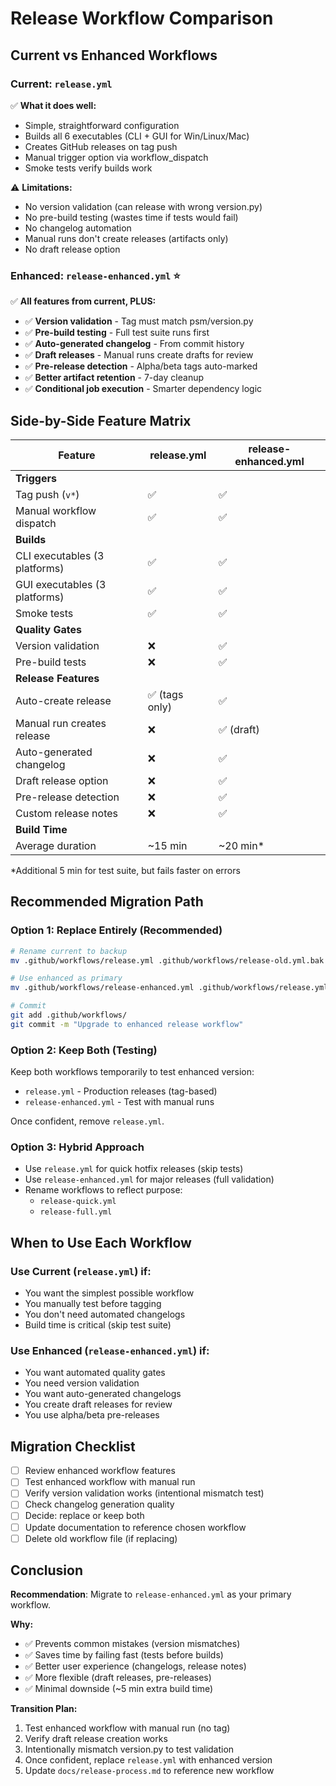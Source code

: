 # Release Workflow Comparison

## Current vs Enhanced Workflows

### **Current: `release.yml`**

✅ **What it does well:**
- Simple, straightforward configuration
- Builds all 6 executables (CLI + GUI for Win/Linux/Mac)
- Creates GitHub releases on tag push
- Manual trigger option via workflow_dispatch
- Smoke tests verify builds work

⚠️ **Limitations:**
- No version validation (can release with wrong version.py)
- No pre-build testing (wastes time if tests would fail)
- No changelog automation
- Manual runs don't create releases (artifacts only)
- No draft release option

### **Enhanced: `release-enhanced.yml`** ⭐

✅ **All features from current, PLUS:**
- ✅ **Version validation** - Tag must match psm/version.py
- ✅ **Pre-build testing** - Full test suite runs first
- ✅ **Auto-generated changelog** - From commit history
- ✅ **Draft releases** - Manual runs create drafts for review
- ✅ **Pre-release detection** - Alpha/beta tags auto-marked
- ✅ **Better artifact retention** - 7-day cleanup
- ✅ **Conditional job execution** - Smarter dependency logic

## Side-by-Side Feature Matrix

| Feature | release.yml | release-enhanced.yml |
|---------|-------------|---------------------|
| **Triggers** |
| Tag push (`v*`) | ✅ | ✅ |
| Manual workflow dispatch | ✅ | ✅ |
| **Builds** |
| CLI executables (3 platforms) | ✅ | ✅ |
| GUI executables (3 platforms) | ✅ | ✅ |
| Smoke tests | ✅ | ✅ |
| **Quality Gates** |
| Version validation | ❌ | ✅ |
| Pre-build tests | ❌ | ✅ |
| **Release Features** |
| Auto-create release | ✅ (tags only) | ✅ |
| Manual run creates release | ❌ | ✅ (draft) |
| Auto-generated changelog | ❌ | ✅ |
| Draft release option | ❌ | ✅ |
| Pre-release detection | ❌ | ✅ |
| Custom release notes | ❌ | ✅ |
| **Build Time** |
| Average duration | ~15 min | ~20 min* |

*Additional 5 min for test suite, but fails faster on errors

## Recommended Migration Path

### Option 1: Replace Entirely (Recommended)
```bash
# Rename current to backup
mv .github/workflows/release.yml .github/workflows/release-old.yml.bak

# Use enhanced as primary
mv .github/workflows/release-enhanced.yml .github/workflows/release.yml

# Commit
git add .github/workflows/
git commit -m "Upgrade to enhanced release workflow"
```

### Option 2: Keep Both (Testing)
Keep both workflows temporarily to test enhanced version:
- `release.yml` - Production releases (tag-based)
- `release-enhanced.yml` - Test with manual runs

Once confident, remove `release.yml`.

### Option 3: Hybrid Approach
- Use `release.yml` for quick hotfix releases (skip tests)
- Use `release-enhanced.yml` for major releases (full validation)
- Rename workflows to reflect purpose:
  - `release-quick.yml`
  - `release-full.yml`

## When to Use Each Workflow

### Use **Current** (`release.yml`) if:
- You want the simplest possible workflow
- You manually test before tagging
- You don't need automated changelogs
- Build time is critical (skip test suite)

### Use **Enhanced** (`release-enhanced.yml`) if:
- You want automated quality gates
- You need version validation
- You want auto-generated changelogs
- You create draft releases for review
- You use alpha/beta pre-releases

## Migration Checklist

- [ ] Review enhanced workflow features
- [ ] Test enhanced workflow with manual run
- [ ] Verify version validation works (intentional mismatch test)
- [ ] Check changelog generation quality
- [ ] Decide: replace or keep both
- [ ] Update documentation to reference chosen workflow
- [ ] Delete old workflow file (if replacing)

## Conclusion

**Recommendation**: Migrate to `release-enhanced.yml` as your primary workflow.

**Why:**
- ✅ Prevents common mistakes (version mismatches)
- ✅ Saves time by failing fast (tests before builds)
- ✅ Better user experience (changelogs, release notes)
- ✅ More flexible (draft releases, pre-releases)
- ✅ Minimal downside (~5 min extra build time)

**Transition Plan:**
1. Test enhanced workflow with manual run (no tag)
2. Verify draft release creation works
3. Intentionally mismatch version.py to test validation
4. Once confident, replace `release.yml` with enhanced version
5. Update `docs/release-process.md` to reference new workflow
